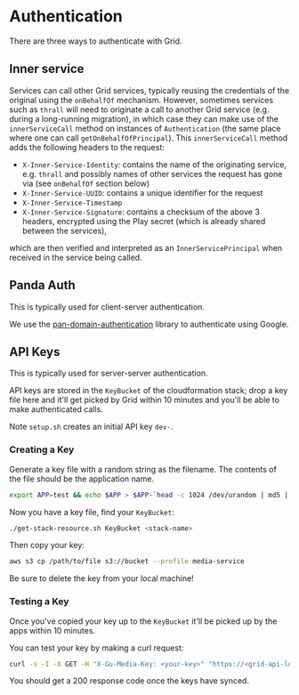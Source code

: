 # Authentication

There are three ways to authenticate with Grid.

## Inner service
Services can call other Grid services, typically reusing the credentials of the original using the `onBehalfOf` mechanism. However, sometimes services such as `thrall` will need to originate a call to another Grid service (e.g. during a long-running migration), in which case they can make use of the `innerServiceCall` method on instances of `Authentication` (the same place where one can call `getOnBehalfOfPrincipal`). This `innerServiceCall` method adds the following headers to the request: 

- `X-Inner-Service-Identity`: contains the name of the originating service, e.g. `thrall` and  possibly names of other services the request has gone via (see `onBehalfOf` section below)
- `X-Inner-Service-UUID`: contains a unique identifier for the request
- `X-Inner-Service-Timestamp`
- `X-Inner-Service-Signature`: contains a checksum of the above 3 headers, encrypted using the Play secret (which is already shared between the services),

which are then verified and interpreted as an `InnerServicePrincipal` when received in the service being called.

## Panda Auth
This is typically used for client-server authentication.

We use the [pan-domain-authentication](https://github.com/guardian/pan-domain-authentication) library to authenticate
using Google.

## API Keys
This is typically used for server-server authentication.

API keys are stored in the `KeyBucket` of the cloudformation stack; drop a key file here and it'll get picked by Grid
within 10 minutes and you'll be able to make authenticated calls.

Note `setup.sh` creates an initial API key `dev-`.

### Creating a Key
Generate a key file with a random string as the filename. The contents of the file should be the application name.

```bash
export APP=test && echo $APP > $APP-`head -c 1024 /dev/urandom | md5 | tr '[:upper:]' '[:lower:]' | cut -c1-20`
```

Now you have a key file, find your `KeyBucket`:

```bash
./get-stack-resource.sh KeyBucket <stack-name>
```

Then copy your key:

```bash
aws s3 cp /path/to/file s3://bucket --profile media-service
```

Be sure to delete the key from your local machine!

### Testing a Key
Once you've copied your key up to the `KeyBucket` it'll be picked up by the apps within 10 minutes.

You can test your key by making a curl request:

```bash
curl -s -I -X GET -H "X-Gu-Media-Key: <your-key>" "https://<grid-api-local>"
```

You should get a 200 response code once the keys have synced.

